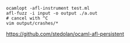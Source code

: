 ```
ocamlopt -afl-instrument test.ml
afl-fuzz -i input -o output ./a.out
# cancel with ^C
vim output/crashes/*
```

https://github.com/stedolan/ocaml-afl-persistent
